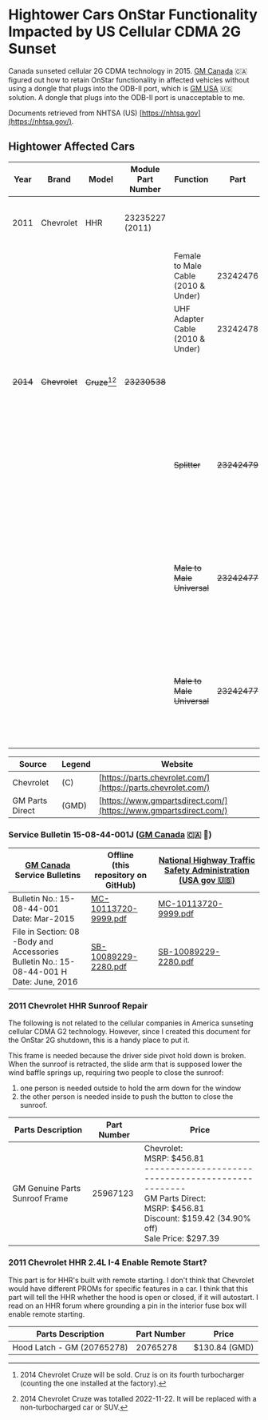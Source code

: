 # Hightower Cars OnStar Functionality Impacted by US Cellular CDMA 2G Sunset 

Canada sunseted cellular 2G CDMA technology in 2015. [GM Canada](https://www.gm.ca/) 🇨🇦  figured out how to retain OnStar functionality in affected vehicles without using a dongle that plugs into the ODB-II port, which is [GM USA](https://www.gm.com/) 🇺🇸  solution. A dongle that plugs into the ODB-II port is unacceptable to me.

Documents retrieved from NHTSA (US) [https://nhtsa.gov](https://nhtsa.gov/).

## Hightower Affected Cars

| Year | Brand | Model | Module Part Number | Function | Part | Price |
|------|-------|-------|--------------------|----------|------|-------|
| 2011 | Chevrolet | HHR | 23235227 (2011) |  |  | $392.62 (GMD)<br>No Results (C) |
|||||Female to Male Cable (2010 & Under) | 23242476 | $7.78 (GMD)<br>No Results (C) |
|||||UHF Adapter Cable (2010 & Under)    | 23242478 | $8.10 (GMD)<br>No Results (C) |
| ~~2014~~ | ~~Chevrolet~~ | ~~Cruze~~[^1][^2] | ~~23230538~~ |   |  | ~~$267.93 (GMD)<br>No Results (C)~~ |
|||||~~Splitter~~| ~~23242479~~ | ~~NOT FOR SALE~~<br>~~No Longer Available For Purchase (GMD)~~<br>~~No Results (C)~~ |
|||||~~Male to Male Universal~~ | ~~23242477~~ | ~~NOT FOR SALE~~<br>~~No Longer Available For Purchase (GMD)~~<br>~~No Results (C)~~ ||
|||||~~Male to Male Universal~~ | ~~23242477~~ | ~~NOT FOR SALE~~<br>~~No Longer Available For Purchase (GMD)~~<br>~~No Results (C)~~ |

| Source | Legend | Website |
|--------|--------|---------|
| Chevrolet | (C) | [https://parts.chevrolet.com/](https://parts.chevrolet.com/) |
| GM Parts Direct | (GMD) | [https://www.gmpartsdirect.com/](https://www.gmpartsdirect.com/) |

### Service Bulletin 15-08-44-001J ([GM Canada](https://www.gm.ca/) 🇨🇦 🍁)

| [GM Canada](https://www.gm.ca/) Service Bulletins | Offline<br> (this repository on GitHub) | [National Highway Traffic Safety Administration (USA gov 🇺🇸)](https://www.nhtsa.gov) |
|-----------------------------|---------|--------|
| Bulletin No.: 15-08-44-001<br> Date: Mar-2015 | [MC-10113720-9999.pdf](MC-10113720-9999.pdf) | [MC-10113720-9999.pdf](https://static.nhtsa.gov/odi/tsbs/2019/MC-10166666-9999.pdf) |
| File in Section: 08 -Body and Accessories<br> Bulletin No.: 15-08-44-001 H<br> Date: June, 2016  | [SB-10089229-2280.pdf](SB-10089229-2280.pdf) | [SB-10089229-2280.pdf](https://static.nhtsa.gov/odi/tsbs/2016/SB-10089229-2280.pdf) |

### 2011 Chevrolet HHR Sunroof Repair 
The following is not related to the cellular companies in America sunseting cellular CDMA G2 technology. However, since I created this document for the OnStar 2G shutdown, this is a handy place to put it.

This frame is needed because the driver side pivot hold down is broken. When the sunroof is retracted, the slide arm that is supposed lower the wind baffle springs up, requiring two people to close the sunroof: 
1. one person is needed outside to hold the arm down for the window
2. the other person is needed inside to push the button to close the sunroof. 

| Parts Description | Part Number | Price |
|-------------------|-------------|-------|
| GM Genuine Parts Sunroof Frame | 25967123 | Chevrolet:<br>MSRP: $456.81<br>--------------------------------------------------<br> GM Parts Direct:<br> MSRP:	$456.81<br>Discount:	$159.42 (34.90% off)<br>Sale Price:	$297.39 |

### 2011 Chevrolet HHR 2.4L I-4 Enable Remote Start?

This part is for HHR's built with remote starting. I don't think that Chevrolet would have different PROMs for specific features in a car. I think that this part will tell the HHR whether the hood is open or closed, if it will autostart. I read on an HHR forum where grounding a pin in the interior fuse box will enable remote starting. 

| Parts Description | Part Number | Price |
|-------------------|-------------|-------|
| Hood Latch - GM (20765278) | 20765278 | $130.84 (GMD) |

[^1]: 2014 Chevrolet Cruze will be sold. Cruz is on its fourth turbocharger (counting the one installed at the factory).
[^2]: 2014 Chevrolet Cruze was totalled 2022-11-22. It will be replaced with a non-turbocharged car or SUV.
